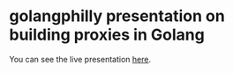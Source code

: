 # golangphilly presentation on building proxies in Golang

You can see the live presentation [here](https://mauricio.github.io/golang-proxies/).